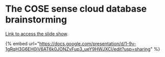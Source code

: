 # The COSE sense cloud database brainstorming

[Link to access the slide show](https://docs.google.com/presentation/d/1-9v-1gRqH3G6EH0jV6AT6k0JONZvFup3\_ueY9HWJXCI/edit?usp=sharing).

{% embed url="https://docs.google.com/presentation/d/1-9v-1gRqH3G6EH0jV6AT6k0JONZvFup3_ueY9HWJXCI/edit?usp=sharing" %}

